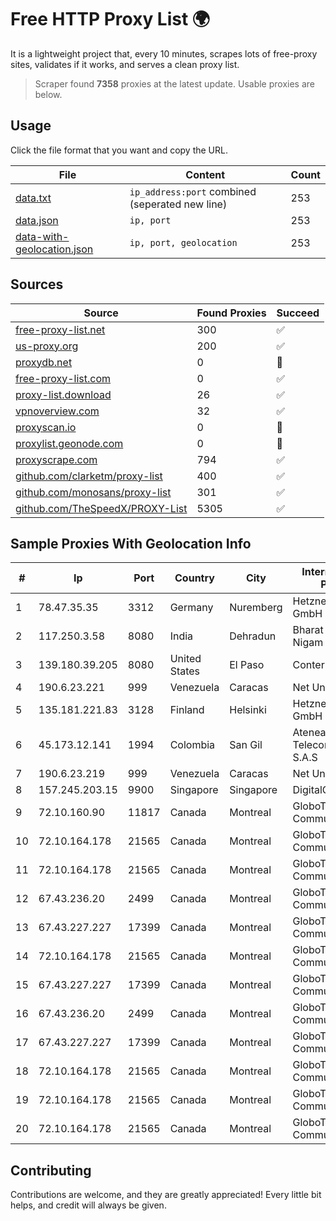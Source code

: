 
# Free HTTP Proxy List 🌍

It is a lightweight project that, every 10 minutes, scrapes lots of free-proxy sites, validates if it works, and serves a clean proxy list.


> Scraper found **7358** proxies at the latest update. Usable proxies are below.

## Usage

Click the file format that you want and copy the URL.


|File|Content|Count|
|----|-------|-----|
|[data.txt](https://raw.githubusercontent.com/themiralay/Proxy-List-World/master/data.txt)|`ip_address:port` combined (seperated new line)|253|
|[data.json](https://raw.githubusercontent.com/themiralay/Proxy-List-World/master/data.json)|`ip, port`|253|
|[data-with-geolocation.json](https://raw.githubusercontent.com/themiralay/Proxy-List-World/master/data-with-geolocation.json)|`ip, port, geolocation`|253|

## Sources

|Source|Found Proxies|Succeed|
|------|-------------|-------|
|[free-proxy-list.net](https://free-proxy-list.net)|300|✅|
|[us-proxy.org](https://www.us-proxy.org)|200|✅|
|[proxydb.net](http://proxydb.net)|0|🚫|
|[free-proxy-list.com](https://free-proxy-list.com/?page=&port=&type%5B%5D=http&type%5B%5D=https&up_time=0&search=Search)|0|✅|
|[proxy-list.download](https://www.proxy-list.download/HTTP)|26|✅|
|[vpnoverview.com](https://vpnoverview.com/privacy/anonymous-browsing/free-proxy-servers)|32|✅|
|[proxyscan.io](https://www.proxyscan.io)|0|🚫|
|[proxylist.geonode.com](https://proxylist.geonode.com/api/proxy-list?limit=300&page=1&sort_by=lastChecked&sort_type=desc&protocols=http,https)|0|🚫|
|[proxyscrape.com](https://api.proxyscrape.com/v2/?request=displayproxies&protocol=http&timeout=10000&country=all&ssl=all&anonymity=all)|794|✅|
|[github.com/clarketm/proxy-list](https://raw.githubusercontent.com/clarketm/proxy-list/master/proxy-list-raw.txt)|400|✅|
|[github.com/monosans/proxy-list](https://raw.githubusercontent.com/monosans/proxy-list/main/proxies/http.txt)|301|✅|
|[github.com/TheSpeedX/PROXY-List](https://raw.githubusercontent.com/TheSpeedX/PROXY-List/master/http.txt)|5305|✅|


## Sample Proxies With Geolocation Info

|#|Ip|Port|Country|City|Internet Service Provider|
|-|--|----|-------|----|-------------------------|
|1|78.47.35.35|3312|Germany|Nuremberg|Hetzner Online GmbH|
|2|117.250.3.58|8080|India|Dehradun|Bharat Sanchar Nigam Ltd|
|3|139.180.39.205|8080|United States|El Paso|Conterra|
|4|190.6.23.221|999|Venezuela|Caracas|Net Uno|
|5|135.181.221.83|3128|Finland|Helsinki|Hetzner Online GmbH|
|6|45.173.12.141|1994|Colombia|San Gil|Atenea Telecomunicaciones S.A.S|
|7|190.6.23.219|999|Venezuela|Caracas|Net Uno|
|8|157.245.203.15|9900|Singapore|Singapore|DigitalOcean, LLC|
|9|72.10.160.90|11817|Canada|Montreal|GloboTech Communications|
|10|72.10.164.178|21565|Canada|Montreal|GloboTech Communications|
|11|72.10.164.178|21565|Canada|Montreal|GloboTech Communications|
|12|67.43.236.20|2499|Canada|Montreal|GloboTech Communications|
|13|67.43.227.227|17399|Canada|Montreal|GloboTech Communications|
|14|72.10.164.178|21565|Canada|Montreal|GloboTech Communications|
|15|67.43.227.227|17399|Canada|Montreal|GloboTech Communications|
|16|67.43.236.20|2499|Canada|Montreal|GloboTech Communications|
|17|67.43.227.227|17399|Canada|Montreal|GloboTech Communications|
|18|72.10.164.178|21565|Canada|Montreal|GloboTech Communications|
|19|72.10.164.178|21565|Canada|Montreal|GloboTech Communications|
|20|72.10.164.178|21565|Canada|Montreal|GloboTech Communications|



## Contributing

Contributions are welcome, and they are greatly appreciated! Every
little bit helps, and credit will always be given.


